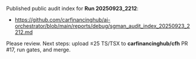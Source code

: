 Published public audit index for **Run 20250923_2212**:

- https://github.com/carfinancinghub/ai-orchestrator/blob/main/reports/debug/sgman_audit_index_20250923_2212.md

Please review. Next steps: upload ≤25 TS/TSX to **carfinancinghub/cfh** PR #17, run gates, and merge.
